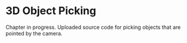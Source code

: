 # 3D Object Picking

Chapter in progress. Uploaded source code for picking objects that are pointed by the camera.